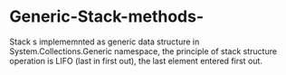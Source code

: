 # Generic-Stack-methods-
Stack s implememnted as generic data structure in System.Collections.Generic namespace, the principle of stack structure operation is LIFO (last in first out), the last element entered first out.
